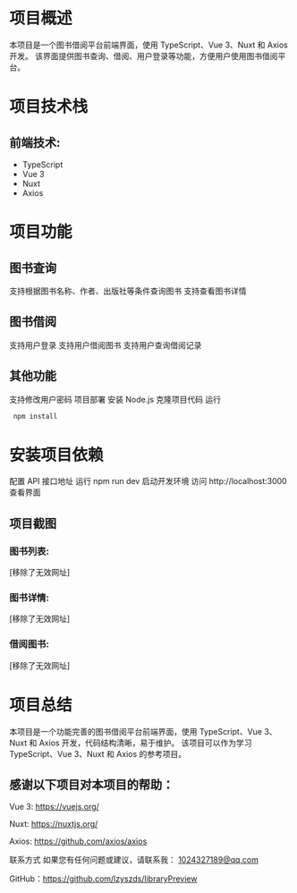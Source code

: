 # 项目概述

本项目是一个图书借阅平台前端界面，使用 TypeScript、Vue 3、Nuxt 和 Axios 开发。 该界面提供图书查询、借阅、用户登录等功能，方便用户使用图书借阅平台。

# 项目技术栈

## 前端技术:

- TypeScript
- Vue 3
- Nuxt
- Axios

# 项目功能

## 图书查询

支持根据图书名称、作者、出版社等条件查询图书
支持查看图书详情

## 图书借阅

支持用户登录
支持用户借阅图书
支持用户查询借阅记录

## 其他功能

支持修改用户密码
项目部署
安装 Node.js
克隆项目代码
运行

```bash
 npm install
```

# 安装项目依赖

配置 API 接口地址
运行 npm run dev 启动开发环境
访问 http://localhost:3000 查看界面

## 项目截图

### 图书列表:

[移除了无效网址]

### 图书详情:

[移除了无效网址]

### 借阅图书:

[移除了无效网址]

# 项目总结

本项目是一个功能完善的图书借阅平台前端界面，使用 TypeScript、Vue 3、Nuxt 和 Axios 开发，代码结构清晰，易于维护。 该项目可以作为学习 TypeScript、Vue 3、Nuxt 和 Axios 的参考项目。

## 感谢以下项目对本项目的帮助：

Vue 3: https://vuejs.org/

Nuxt: https://nuxtjs.org/

Axios: https://github.com/axios/axios

联系方式
如果您有任何问题或建议，请联系我：
1024327189@qq.com

GitHub：https://github.com/lzyszds/libraryPreview
 
